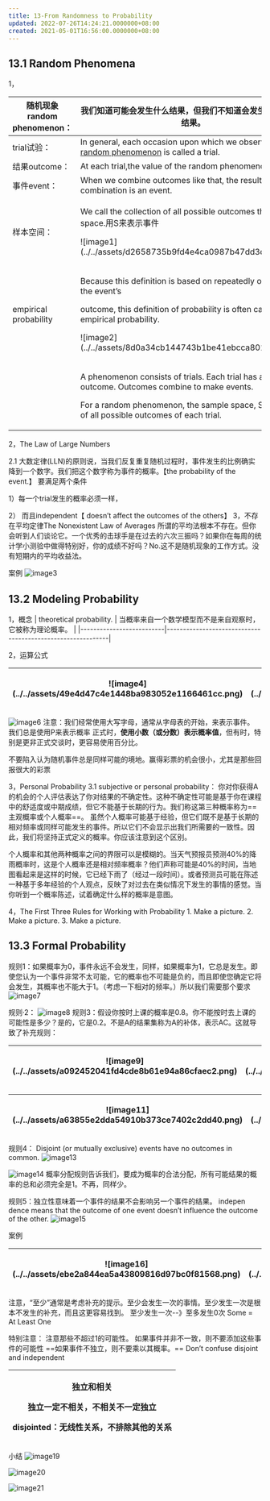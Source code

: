```yaml
---
title: 13-From Randomness to Probability
updated: 2022-07-26T14:24:21.0000000+08:00
created: 2021-05-01T16:56:00.0000000+08:00
---
```


## 13.1 Random Phenomena
1，
<table>
<colgroup>
<col style="width: 18%" />
<col style="width: 81%" />
</colgroup>
<thead>
<tr class="header">
<th>随机现象random phenomenon：</th>
<th>我们知道可能会发生什么结果，但我们不知道会发生什么特定的结果。</th>
</tr>
</thead>
<tbody>
<tr class="odd">
<td>trial试验：</td>
<td>In general, each occasion upon which we observe <u>a random phenomenon</u> is called a trial.</td>
</tr>
<tr class="even">
<td>结果outcome：</td>
<td>At each trial,the value of the random phenomenon,</td>
</tr>
<tr class="odd">
<td>事件event：</td>
<td>When we combine outcomes like that, the resulting combination is an event.</td>
</tr>
<tr class="even">
<td>样本空间：</td>
<td><p>We call the collection of all possible outcomes the sample space.用S来表示事件</p>
<p>![image1](../../assets/d2658735b9fd4e4ca0987b47dd3db557.png)</p>
<p></p></td>
</tr>
<tr class="odd">
<td>empirical probability</td>
<td><p>Because this definition is based on repeatedly observing the event’s</p>
<p>outcome, this definition of probability is often called empirical probability.</p>
<p>![image2](../../assets/8d0a34cb144743b1be41ebcca801b384.png)</p>
<p></p></td>
</tr>
<tr class="even">
<td></td>
<td><p>A phenomenon consists of trials. Each trial has an outcome. Outcomes combine to make events.</p>
<p>For a random phenomenon, the sample space, S, is the set of all possible outcomes of each trial.</p>
<p></p></td>
</tr>
</tbody>
</table>

2，The Law of Large Numbers

2.1 大数定律(LLN)的原则说，当我们反复重复随机过程时，事件发生的比例确实降到一个数字。我们把这个数字称为事件的概率。【the probability of the event.】
要满足两个条件

1）每一个trial发生的概率必须一样，

2） 而且independent【 doesn’t affect the outcomes of the others】
3，不存在平均定律The Nonexistent Law of Averages
所谓的平均法根本不存在。但你会听到人们谈论它。一个优秀的击球手是在过去的六次三振吗？如果你在每周的统计学小测验中做得特别好，你的成绩不好吗？No.这不是随机现象的工作方式。没有短期内的平均收益法。

案例
![image3](../../assets/0a8a714b8ce949aea96116089b6b33df.png)

## 13.2 Modeling Probability
1，概念
| theoretical probability. | 当概率来自一个数学模型而不是来自观察时，它被称为理论概率。 |
|--------------------------|------------------------------------------------------------|

2，运算公式
<table>
<colgroup>
<col style="width: 42%" />
<col style="width: 57%" />
</colgroup>
<thead>
<tr class="header">
<th><p>![image4](../../assets/49e4d47c4e1448ba983052e1166461cc.png)</p>
<p></p></th>
<th><p>![image5](../../assets/3d827b9b14b44d07b94188c44270e039.png)</p>
<p></p></th>
</tr>
</thead>
<tbody>
</tbody>
</table>

![image6](../../assets/d6f93ef5c15645ec919e6ccd2a027d7c.png)
注意：我们经常使用大写字母，通常从字母表的开始，来表示事件。
我们总是使用P来表示概率
正式时，**使用小数（或分数）表示概率值**，但有时，特别是更非正式交谈时，更容易使用百分比。

不要陷入认为随机事件总是同样可能的境地。赢得彩票的机会很小，尤其是那些回报很大的彩票

3，Personal Probability
3.1 subjective or personal probability：
你对你获得A的机会的个人评估表达了你对结果的不确定性。这种不确定性可能是基于你在课程中的舒适度或中期成绩，但它不能基于长期的行为。我们称这第三种概率称为==主观概率或个人概率==。
虽然个人概率可能基于经验，但它们既不是基于长期的相对频率或同样可能发生的事件。所以它们不会显示出我们所需要的一致性。因此，我们将坚持正式定义的概率。你应该注意到这个区别。

个人概率和其他两种概率之间的界限可以是模糊的。当天气预报员预测40%的降雨概率时，这是个人概率还是相对频率概率？他们声称可能是40%的时间，当地图看起来是这样的时候，它已经下雨了（经过一段时间）。或者预测员可能在陈述一种基于多年经验的个人观点，反映了对过去在类似情况下发生的事情的感觉。当你听到一个概率陈述，试着确定什么样的概率是意图。

4，The First Three Rules for Working with Probability
1\. Make a picture.
2\. Make a picture.
3\. Make a picture.

## 13.3 Formal Probability
规则1：如果概率为0，事件永远不会发生，同样，如果概率为1，它总是发生。即使您认为一个事件非常不太可能，它的概率也不可能是负的，而且即使您确定它将会发生，其概率也不能大于1。（考虑一下相对的频率。）所以我们需要那个要求
![image7](../../assets/69c20cb82537444b9522ce034b37a90a.png)

规则·2：
![image8](../../assets/545425f997d94aa295bd1f2f7e2f1669.png)
规则3：假设你按时上课的概率是0.8。你不能按时去上课的可能性是多少？是的，它是0.2。不是A的结果集称为A的补体，表示AC。这就导致了补充规则：
<table>
<colgroup>
<col style="width: 40%" />
<col style="width: 59%" />
</colgroup>
<thead>
<tr class="header">
<th>![image9](../../assets/a092452041fd4cde8b61e94a86cfaec2.png)</th>
<th><p>![image10](../../assets/3d9d055975dc48f0b9abe012631a678e.png)</p>
<p></p></th>
</tr>
</thead>
<tbody>
</tbody>
</table>

<table>
<colgroup>
<col style="width: 48%" />
<col style="width: 51%" />
</colgroup>
<thead>
<tr class="header">
<th><p>![image11](../../assets/a63855e2dda54910b373ce7402c2dd40.png)</p>
<p></p></th>
<th><p>![image12](../../assets/05325500b6dc457ab9fca3c87e900e88.png)</p>
<p></p></th>
</tr>
</thead>
<tbody>
</tbody>
</table>

规则4：
Disjoint (or mutually exclusive) events have no outcomes in common.
![image13](../../assets/0b6274f556e340ffacd3c5ddf46c7eed.png)

![image14](../../assets/84e7765761b94a108e442ff2ef4210b2.png)
概率分配规则告诉我们，要成为概率的合法分配，所有可能结果的概率的总和必须完全是1。不再，同样少。

规则5：独立性意味着一个事件的结果不会影响另一个事件的结果。
indepen dence means that the outcome of one event doesn’t influence the outcome of the
other.
![image15](../../assets/b060ad4267654235baa229209eab4626.png)

案例
<table>
<colgroup>
<col style="width: 33%" />
<col style="width: 33%" />
<col style="width: 33%" />
</colgroup>
<thead>
<tr class="header">
<th><p>![image16](../../assets/ebe2a844ea5a43809816d97bc0f81568.png)</p>
<p></p></th>
<th><p>![image17](../../assets/814691fe5895402b89f6d61c41c30bf3.png)</p>
<p></p></th>
<th><p>![image18](../../assets/3018b9b741d04e33969015c6240c4cee.png)</p>
<p></p></th>
</tr>
</thead>
<tbody>
</tbody>
</table>
注意，“至少”通常是考虑补充的提示。至少会发生一次的事情。至少发生一次是根本不发生的补充，而且这更容易找到。
至少发生一次--》至多发生0次
Some = At Least One

特别注意：
注意那些不超过1的可能性。
如果事件并非不一致，则不要添加这些事件的可能性
==如果事件不独立，则不要乘以其概率。==
Don’t confuse disjoint and independent
<table>
<colgroup>
<col style="width: 100%" />
</colgroup>
<thead>
<tr class="header">
<th><p>独立和相关</p>
<p>独立一定不相关，不相关不一定独立</p>
<p>disjointed：无线性关系，不排除其他的关系</p></th>
</tr>
</thead>
<tbody>
</tbody>
</table>

小结
![image19](../../assets/8bc36b002e714d458185bb77378561d0.png)

![image20](../../assets/56906204ce9440d5888227a5d6b9b5a9.png)

![image21](../../assets/07091a78a26f4b0eb60669687ac35d5e.png)

